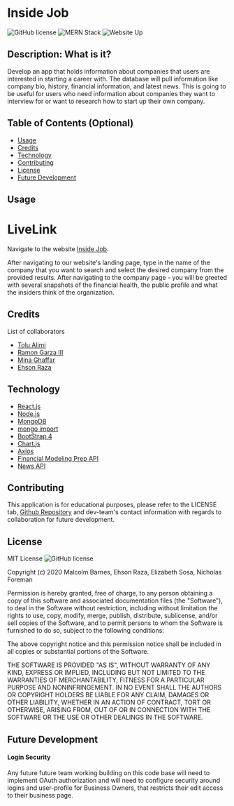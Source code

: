 # Inside Job

![GitHub license](https://img.shields.io/badge/license-MIT-blue.svg)
![MERN Stack](https://img.shields.io/badge/MERN-Stack-brightgreen)
![Website Up](https://img.shields.io/badge/Website-Up-red)

## Description: What is it?

Develop an app that holds information about companies that users are interested in starting a career with. The database will pull information like company bio, history, financial information, and latest news. This is going to be useful for users who need information about companies they want to interview for or want to research how to start up their own company.

## Table of Contents (Optional)

- [Usage](#usage)
- [Credits](#credits)
- [Technology](#technology)
- [Contributing](#contributing)
- [License](#license)
- [Future Development](#future-development)

## Usage

# LiveLink

Navigate to the website [Inside Job](google.com/).

After navigating to our website's landing page, type in the name of the company that you want to search and select the desired company from the provided results. After navigating to the company page - you will be greeted with several snapshots of the financial health, the public profile and what the insiders think of the organization.

## Credits

List of collaborators

- [Tolu Alimi](https://github.com/ta05)
- [Ramon Garza III](https://github.com/Ramong06)
- [Mina Ghaffar](https://github.com/mghaffar89)
- [Ehson Raza](https://github.com/ehsonraza1)

## Technology

- [React.js](https://reactjs.org/)
- [Node.js](https://nodejs.org/en/)
- [MongoDB](https://docs.mongodb.com/drivers/node/)
- [mongo import](https://docs.mongodb.com/manual/reference/program/mongoimport/)
- [BootStrap 4](https://getbootstrap.com/docs/4.5/getting-started/introduction/)
- [Chart.js](https://www.chartjs.org/)
- [Axios](https://www.npmjs.com/package/axios)
- [Financial Modeling Prep API](https://financialmodelingprep.com/developer)
- [News API](https://newsapi.org/docs/get-started)

## Contributing

This application is for educational purposes, please refer to the LICENSE tab, [Github Repository](https://github.com/Ramong06/project3) and dev-team's contact information with regards to collaboration for future development.

## License

MIT License ![GitHub license](https://img.shields.io/badge/license-MIT-blue.svg)

Copyright (c) 2020 Malcolm Barnes, Ehson Raza, Elizabeth Sosa, Nicholas Foreman

Permission is hereby granted, free of charge, to any person obtaining a copy
of this software and associated documentation files (the "Software"), to deal
in the Software without restriction, including without limitation the rights
to use, copy, modify, merge, publish, distribute, sublicense, and/or sell
copies of the Software, and to permit persons to whom the Software is
furnished to do so, subject to the following conditions:

The above copyright notice and this permission notice shall be included in all
copies or substantial portions of the Software.

THE SOFTWARE IS PROVIDED "AS IS", WITHOUT WARRANTY OF ANY KIND, EXPRESS OR
IMPLIED, INCLUDING BUT NOT LIMITED TO THE WARRANTIES OF MERCHANTABILITY,
FITNESS FOR A PARTICULAR PURPOSE AND NONINFRINGEMENT. IN NO EVENT SHALL THE
AUTHORS OR COPYRIGHT HOLDERS BE LIABLE FOR ANY CLAIM, DAMAGES OR OTHER
LIABILITY, WHETHER IN AN ACTION OF CONTRACT, TORT OR OTHERWISE, ARISING FROM,
OUT OF OR IN CONNECTION WITH THE SOFTWARE OR THE USE OR OTHER DEALINGS IN THE
SOFTWARE.

## Future Development

#### Login Security

Any future future team working building on this code base will need to implement OAuth authorization and will need to configure security around logins and user-profile for Business Owners, that restricts their edit access to their business page.
